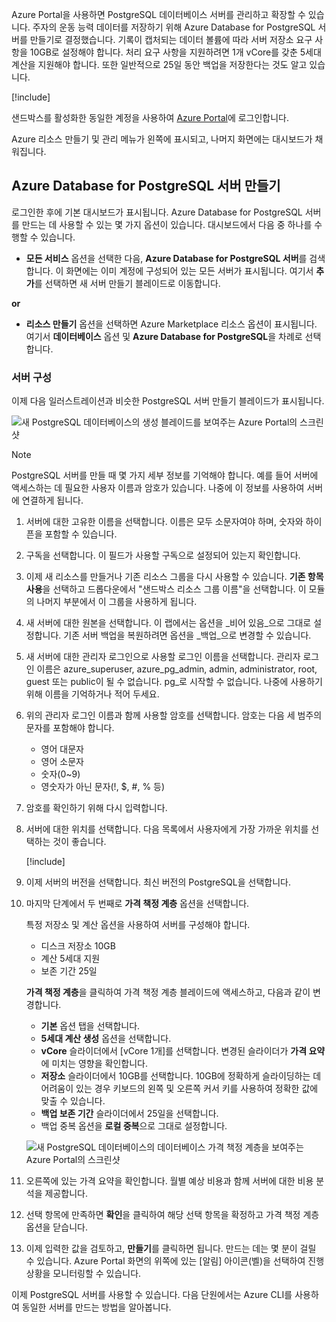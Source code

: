 Azure Portal을 사용하면 PostgreSQL 데이터베이스 서버를 관리하고 확장할 수 있습니다. 주자의 운동 능력 데이터를 저장하기 위해 Azure Database for PostgreSQL 서버를 만들기로 결정했습니다. 기록이 캡처되는 데이터 볼륨에 따라 서버 저장소 요구 사항을 10GB로 설정해야 합니다. 처리 요구 사항을 지원하려면 1개 vCore를 갖춘 5세대 계산을 지원해야 합니다. 또한 일반적으로 25일 동안 백업을 저장한다는 것도 알고 있습니다.

[!include[](../../../includes/azure-sandbox-activate.md)]

샌드박스를 활성화한 동일한 계정을 사용하여 [Azure Portal](https://portal.azure.com/triplecrownlabs.onmicrosoft.com?azure-portal=true)에 로그인합니다. 

Azure 리소스 만들기 및 관리 메뉴가 왼쪽에 표시되고, 나머지 화면에는 대시보드가 채워집니다.

## <a name="create-an-azure-database-for-postgresql-server"></a>Azure Database for PostgreSQL 서버 만들기

로그인한 후에 기본 대시보드가 표시됩니다. Azure Database for PostgreSQL 서버를 만드는 데 사용할 수 있는 몇 가지 옵션이 있습니다. 대시보드에서 다음 중 하나를 수행할 수 있습니다.

- **모든 서비스** 옵션을 선택한 다음, **Azure Database for PostgreSQL 서버**를 검색합니다. 이 화면에는 이미 계정에 구성되어 있는 모든 서버가 표시됩니다. 여기서 **추가**를 선택하면 새 서버 만들기 블레이드로 이동합니다.

**or**

- **리소스 만들기** 옵션을 선택하면 Azure Marketplace 리소스 옵션이 표시됩니다. 여기서 **데이터베이스** 옵션 및 **Azure Database for PostgreSQL**을 차례로 선택합니다.

### <a name="configure-the-server"></a>서버 구성

이제 다음 일러스트레이션과 비슷한 PostgreSQL 서버 만들기 블레이드가 표시됩니다.

![새 PostgreSQL 데이터베이스의 생성 블레이드를 보여주는 Azure Portal의 스크린샷](../media/4-create-blade.png)

> [!NOTE]
> PostgreSQL 서버를 만들 때 몇 가지 세부 정보를 기억해야 합니다. 예를 들어 서버에 액세스하는 데 필요한 사용자 이름과 암호가 있습니다. 나중에 이 정보를 사용하여 서버에 연결하게 됩니다.

1. 서버에 대한 고유한 이름을 선택합니다. 이름은 모두 소문자여야 하며, 숫자와 하이픈을 포함할 수 있습니다.

1. 구독을 선택합니다. 이 필드가 사용할 구독으로 설정되어 있는지 확인합니다.

1. 이제 새 리소스를 만들거나 기존 리소스 그룹을 다시 사용할 수 있습니다. **기존 항목 사용**을 선택하고 드롭다운에서 "<rgn>샌드박스 리소스 그룹 이름</rgn>"을 선택합니다. 이 모듈의 나머지 부분에서 이 그룹을 사용하게 됩니다.

1. 새 서버에 대한 원본을 선택합니다. 이 랩에서는 옵션을 _비어 있음_으로 그대로 설정합니다. 기존 서버 백업을 복원하려면 옵션을 _백업_으로 변경할 수 있습니다.

1. 새 서버에 대한 관리자 로그인으로 사용할 로그인 이름을 선택합니다. 관리자 로그인 이름은 azure_superuser, azure_pg_admin, admin, administrator, root, guest 또는 public이 될 수 없습니다. pg_로 시작할 수 없습니다. 나중에 사용하기 위해 이름을 기억하거나 적어 두세요.

1. 위의 관리자 로그인 이름과 함께 사용할 암호를 선택합니다. 암호는 다음 세 범주의 문자를 포함해야 합니다.
   - 영어 대문자
   - 영어 소문자
   - 숫자(0~9)
   - 영숫자가 아닌 문자(!, $, #, % 등)

1. 암호를 확인하기 위해 다시 입력합니다.

1. 서버에 대한 위치를 선택합니다. 다음 목록에서 사용자에게 가장 가까운 위치를 선택하는 것이 좋습니다.

    [!include[](../../../includes/azure-sandbox-regions-first-mention-note-friendly.md)]


1. 이제 서버의 버전을 선택합니다. 최신 버전의 PostgreSQL을 선택합니다.

1. 마지막 단계에서 두 번째로 **가격 책정 계층** 옵션을 선택합니다.

    특정 저장소 및 계산 옵션을 사용하여 서버를 구성해야 합니다.

    - 디스크 저장소 10GB
    - 계산 5세대 지원
    - 보존 기간 25일

    **가격 책정 계층**을 클릭하여 가격 책정 계층 블레이드에 액세스하고, 다음과 같이 변경합니다.

    - **기본** 옵션 탭을 선택합니다.
    - **5세대 계산 생성** 옵션을 선택합니다.
    - **vCore** 슬라이더에서 [vCore 1개]를 선택합니다. 변경된 슬라이더가 **가격 요약**에 미치는 영향을 확인합니다.
    - **저장소** 슬라이더에서 10GB를 선택합니다. 10GB에 정확하게 슬라이딩하는 데 어려움이 있는 경우 키보드의 왼쪽 및 오른쪽 커서 키를 사용하여 정확한 값에 맞출 수 있습니다.
    - **백업 보존 기간** 슬라이더에서 25일을 선택합니다.
    - 백업 중복 옵션을 **로컬 중복**으로 그대로 설정합니다.

    ![새 PostgreSQL 데이터베이스의 데이터베이스 가격 책정 계층을 보여주는 Azure Portal의 스크린샷](../media/4-azure-db-pricing-tier.png)

1. 오른쪽에 있는 가격 요약을 확인합니다. 월별 예상 비용과 함께 서버에 대한 비용 분석을 제공합니다.

1. 선택 항목에 만족하면 **확인**을 클릭하여 해당 선택 항목을 확정하고 가격 책정 계층 옵션을 닫습니다.

1. 이제 입력한 값을 검토하고, **만들기**를 클릭하면 됩니다. 만드는 데는 몇 분이 걸릴 수 있습니다. Azure Portal 화면의 위쪽에 있는 [알림] 아이콘(벨)을 선택하여 진행 상황을 모니터링할 수 있습니다.

이제 PostgreSQL 서버를 사용할 수 있습니다. 다음 단원에서는 Azure CLI를 사용하여 동일한 서버를 만드는 방법을 알아봅니다.
